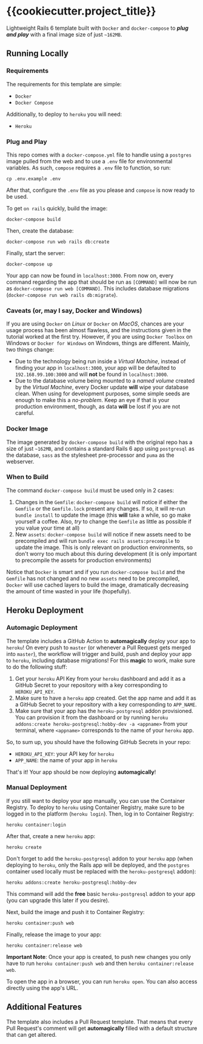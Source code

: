 # {{cookiecutter.project_title}}

Lightweight Rails 6 template built with `Docker` and `docker-compose` to **_plug and play_** with a final image size of just `~162MB`.

## Running Locally

### Requirements

The requirements for this template are simple:

* `Docker`
* `Docker Compose`

Additionally, to deploy to `heroku` you will need:

* `Heroku`

### Plug and Play

This repo comes with a `docker-compose.yml` file to handle using a `postgres` image pulled from the web and to use a `.env` file for environmental variables. As such, `compose` requires a `.env` file to function, so run:

```
cp .env.example .env
```

After that, configure the `.env` file as you please and `compose` is now ready to be used.

To get `on rails` quickly, build the image:

```
docker-compose build
```

Then, create the database:

```
docker-compose run web rails db:create
```

Finally, start the server:

```
docker-compose up
```

Your app can now be found in `localhost:3000`. From now on, every command regarding the app that should be run as `[COMMAND]` will now be run as `docker-compose run web [COMMAND]`. This includes database migrations (`docker-compose run web rails db:migrate`).

### Caveats (or, may I say, Docker and Windows)

If you are using `Docker` on _Linux_ or `Docker` on _MacOS_, chances are your usage process has been almost flawless, and the instructions given in the tutorial worked at the first try. However, if you are using `Docker Toolbox` on Windows or `Docker for Windows` on Windows, things are different. Mainly, two things change:

* Due to the technology being run inside a _Virtual Machine_, instead of finding your app in `localhost:3000`, your app will be defaulted to `192.168.99.100:3000` and will **not** be found in `localhost:3000`.
* Due to the database volume being mounted to a _named volume_ created by the _Virtual Machine_, every Docker update **will** wipe your database clean. When using for development purposes, some simple seeds are enough to make this a _no-problem_. Keep an eye if that is your production environment, though, as data **will** be lost if you are not careful.

### Docker Image

The image generated by `docker-compose build` with the original repo has a size of just `~162MB`, and contains a standard Rails 6 app using `postgresql` as the database, `sass` as the stylesheet pre-processor and `puma` as the webserver.

### When to Build

The command `docker-compose build` must be used only in 2 cases:

1. Changes in the `Gemfile`: `docker-compose build` will notice if either the `Gemfile` or the `Gemfile.lock` present any changes. If so, it will re-run `bundle install` to update the image (this **will** take a while, so go make yourself a coffee. Also, _try_ to change the `Gemfile` as little as possible if you value your time at all)
2. New `assets`: `docker-compose build` will notice if new assets need to be precompiled and will run `bundle exec rails assets:precompile` to update the image. This is only relevant on production environments, so don't worry too much about this during development (it is only important to precompile the assets for production environments)

Notice that `Docker` is smart and if you run `docker-compose build` and the `Gemfile` has not changed and no new `assets` need to be precompiled, `Docker` will use cached layers to build the image, dramatically decreasing the amount of time wasted in your life (hopefully).

## Heroku Deployment

### Automagic Deployment

The template includes a GitHub Action to **automagically** deploy your app to `heroku`! On every push to `master` (or whenever a Pull Request gets merged into `master`), the workflow will trigger and build, push and deploy your app to `heroku`, including database migrations! For this **magic** to work, make sure to do the following stuff:

1. Get your `heroku` API Key from your `heroku` dashboard and add it as a GitHub Secret to your repository with a key corresponding to `HEROKU_API_KEY`.
2. Make sure to have a `heroku` app created. Get the app name and add it as a GitHub Secret to your repository with a key corresponding to `APP_NAME`.
3. Make sure that your app has the `heroku-postgresql` addon provisioned. You can provision it from the dashboard or by running `heroku addons:create heroku-postgresql:hobby-dev -a <appname>` from your terminal, where `<appname>` corresponds to the name of your `heroku` app.

So, to sum up, you should have the following GitHub Secrets in your repo:

- `HEROKU_API_KEY`: your API key for `heroku`
- `APP_NAME`: the name of your app in `heroku`

That's it! Your app should be now deploying **automagically**!

### Manual Deployment

If you still want to deploy your app manually, you can use the Container Registry. To deploy to `heroku` using Container Registry, make sure to be logged in to the platform (`heroku login`). Then, log in to Container Registry:

```
heroku container:login
```

After that, create a new `heroku` app:

```
heroku create
```

Don't forget to add the `heroku-postgresql` addon to your `heroku` app (when deploying to `heroku`, only the Rails app will be deployed, and the `postgres` container used locally must be replaced with the `heroku-postgresql` addon):

```
heroku addons:create heroku-postgresql:hobby-dev
```

This command will add the **free** basic `heroku-postgresql` addon to your app (you can upgrade this later if you desire).

Next, build the image and push it to Container Registry:

```
heroku container:push web
```

Finally, release the image to your app:

```
heroku container:release web
```

**Important Note**: Once your app is created, to push new changes you only have to run `heroku container:push web` and then `heroku container:release web`.

To open the app in a browser, you can run `heroku open`. You can also access directly using the app's URL.

## Additional Features

The template also includes a Pull Request template. That means that every Pull Request's comment will get **automagically** filled with a default structure that can get altered.
